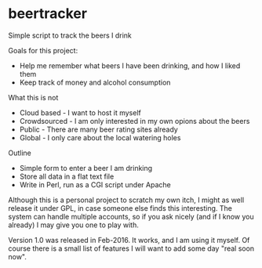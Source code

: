 # beertracker
Simple script to track the beers I drink

Goals for this project:
 - Help me remember what beers I have been drinking, and how I liked them
 - Keep track of money and alcohol consumption

What this is not
 - Cloud based - I want to host it myself
 - Crowdsourced - I am only interested in my own opions about the beers
 - Public - There are many beer rating sites already
 - Global - I only care about the local watering holes

Outline
 - Simple form to enter a beer I am drinking
 - Store all data in a flat text file
 - Write in Perl, run as a CGI script under Apache

Although this is a personal project to scratch my own itch, I might as well
release it under GPL, in case someone else finds this interesting. The system
can handle multiple accounts, so if you ask nicely (and if I know you already)
I may give you one to play with.


Version 1.0 was released in Feb-2016. It works, and I am using it myself. Of
course there is a small list of features I will want to add some day "real
soon now".




